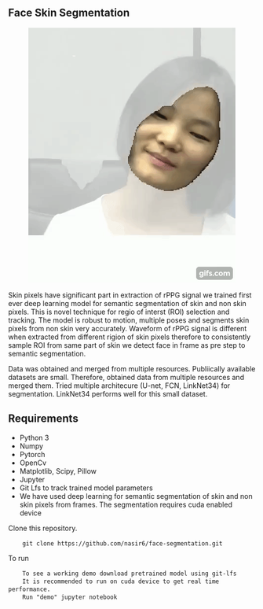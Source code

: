 ## Face Skin Segmentation 

<p align="center">
  <img src="mask.gif">
</p>

Skin pixels have significant part in extraction of rPPG signal we trained first ever deep learning model for semantic 
segmentation of skin and non skin pixels. This is novel technique for regio of interst (ROI) selection and tracking. The model is robust to motion, multiple poses and segments skin pixels from non skin very accurately.
Waveform of rPPG signal is different when extracted from different rigion of skin pixels therefore to consistently sample ROI from same part of skin we detect face in frame as pre step to semantic segmentation.

Data was obtained and merged from multiple resources. Publiically available datasets are small. Therefore, obtained data from multiple resources and merged them. Tried multiple architecure (U-net, FCN, LinkNet34) for segmentation. LinkNet34 performs well for this small dataset.

## Requirements

* Python 3
* Numpy
* Pytorch
* OpenCv
* Matplotlib, Scipy, Pillow
* Jupyter
* Git Lfs to track trained model parameters
* We have used deep learning for semantic segmentation of skin and non skin pixels from frames. The segmentation requires cuda enabled device


Clone this repository.

        git clone https://github.com/nasir6/face-segmentation.git

To run

        To see a working demo download pretrained model using git-lfs
        It is recommended to run on cuda device to get real time performance. 
        Run "demo" jupyter notebook


